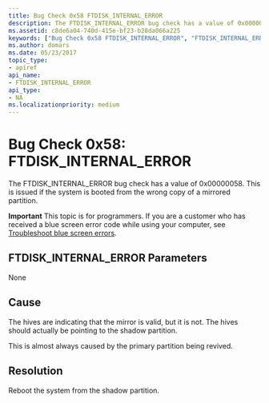```yaml
---
title: Bug Check 0x58 FTDISK_INTERNAL_ERROR
description: The FTDISK_INTERNAL_ERROR bug check has a value of 0x00000058. This is issued if the system is booted from the wrong copy of a mirrored partition.
ms.assetid: c8de6a04-740d-415e-bf23-b28da066a225
keywords: ["Bug Check 0x58 FTDISK_INTERNAL_ERROR", "FTDISK_INTERNAL_ERROR"]
ms.author: domars
ms.date: 05/23/2017
topic_type:
- apiref
api_name:
- FTDISK_INTERNAL_ERROR
api_type:
- NA
ms.localizationpriority: medium
---
```


# Bug Check 0x58: FTDISK\_INTERNAL\_ERROR


The FTDISK\_INTERNAL\_ERROR bug check has a value of 0x00000058. This is issued if the system is booted from the wrong copy of a mirrored partition.

**Important** This topic is for programmers. If you are a customer who has received a blue screen error code while using your computer, see [Troubleshoot blue screen errors](https://windows.microsoft.com/windows-10/troubleshoot-blue-screen-errors).

## FTDISK\_INTERNAL\_ERROR Parameters


None

Cause
-----

The hives are indicating that the mirror is valid, but it is not. The hives should actually be pointing to the shadow partition.

This is almost always caused by the primary partition being revived.

Resolution
----------

Reboot the system from the shadow partition.

 

 




